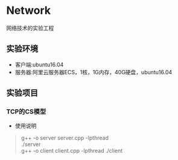 # Network
网络技术的实验工程
## 实验环境  
* 客户端:ubuntu16.04 
* 服务器:阿里云服务器ECS，1核，1G内存，40G硬盘，ubuntu16.04 
## 实验项目 
### TCP的CS模型 
* 使用说明 
> g++ -o server server.cpp -lpthread   
> ./server  
> g++ -o client client.cpp -lpthread
> ./client  


